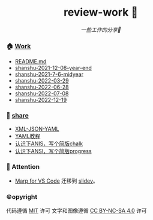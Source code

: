 
 <h1 align="center">review-work 👋</h1>
 <p align="center">
 	<p align="center">
 		<em>一些工作的分享🤔</em>
 	</p>
 </p>
 
 ### 🏠 [Work](https://github.com/condorheroblog/review-work) 
 
 - [README.md](./packages/company/README.md)
 - [shanshu-2021-12-08-year-end](./packages/company/shanshu-2021-12-08-year-end/PPT.md)
 - [shanshu-2021-7-6-midyear](./packages/company/shanshu-2021-7-6-midyear/PPT.md)
 - [shanshu-2022-03-29](./packages/company/shanshu-2022-03-29/slides.md)
 - [shanshu-2022-06-28](./packages/company/shanshu-2022-06-28/slides.md)
 - [shanshu-2022-07-08](./packages/company/shanshu-2022-07-08/slides.md)
 - [shanshu-2022-12-19](./packages/company/shanshu-2022-12-19/slides.md)
 
 ### 🧐 [share](./share) 
 
 - [XML-JSON-YAML](./packages/share/XML-JSON-YAML.md)
 - [YAML教程](./packages/share/YAML教程.md)
 - [认识下ANIS，写个简版chalk](./packages/share/认识下ANIS，写个简版chalk.md)
 - [认识下ANSI，写个简版progress](./packages/share/认识下ANSI，写个简版progress.md)
 
 <!-- ### 🛠 Tech Stack 
 
 - [slidev](sli.dev) --> 
 
 ### 📝 Attention 
 
 - [Marp for VS Code](https://github.com/marp-team/marp-vscode) 迁移到 [slidev](sli.dev)。 
 ### ©opyright 
 
 代码遵循 [MIT](./LICENSE) 许可 
 文字和图像遵循 [CC BY-NC-SA 4.0](https://creativecommons.org/licenses/by-nc-sa/4.0/) 许可 
 


